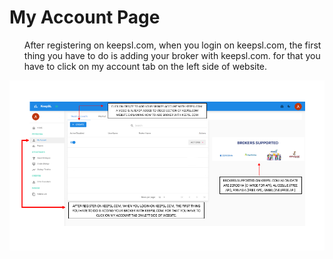 
# My Account Page

<ul>
<p id:p> After registering on keepsl.com, when you login on keepsl.com, the first thing you have to do is adding your broker with keepsl.com. for that you have to click on my account tab on the left side of website.
</p>
</ul>

![img1](img/img1.PNG ':id=img')